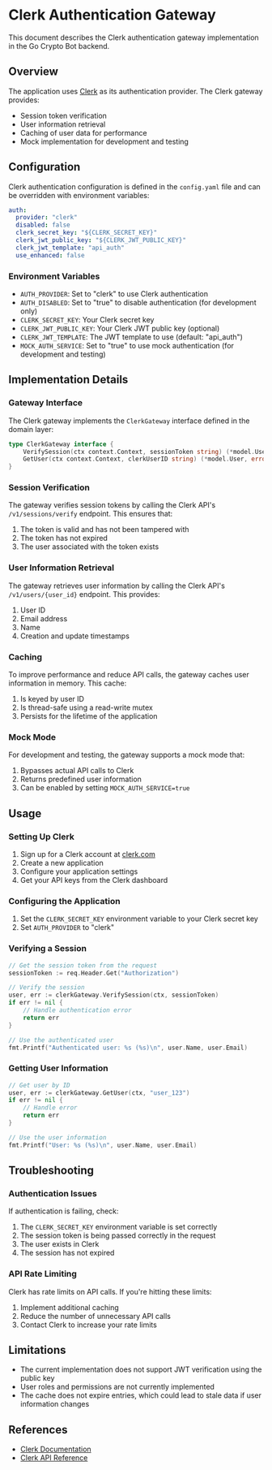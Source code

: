 # Clerk Authentication Gateway

This document describes the Clerk authentication gateway implementation in the Go Crypto Bot backend.

## Overview

The application uses [Clerk](https://clerk.com/) as its authentication provider. The Clerk gateway provides:

- Session token verification
- User information retrieval
- Caching of user data for performance
- Mock implementation for development and testing

## Configuration

Clerk authentication configuration is defined in the `config.yaml` file and can be overridden with environment variables:

```yaml
auth:
  provider: "clerk"
  disabled: false
  clerk_secret_key: "${CLERK_SECRET_KEY}"
  clerk_jwt_public_key: "${CLERK_JWT_PUBLIC_KEY}"
  clerk_jwt_template: "api_auth"
  use_enhanced: false
```

### Environment Variables

- `AUTH_PROVIDER`: Set to "clerk" to use Clerk authentication
- `AUTH_DISABLED`: Set to "true" to disable authentication (for development only)
- `CLERK_SECRET_KEY`: Your Clerk secret key
- `CLERK_JWT_PUBLIC_KEY`: Your Clerk JWT public key (optional)
- `CLERK_JWT_TEMPLATE`: The JWT template to use (default: "api_auth")
- `MOCK_AUTH_SERVICE`: Set to "true" to use mock authentication (for development and testing)

## Implementation Details

### Gateway Interface

The Clerk gateway implements the `ClerkGateway` interface defined in the domain layer:

```go
type ClerkGateway interface {
    VerifySession(ctx context.Context, sessionToken string) (*model.User, error)
    GetUser(ctx context.Context, clerkUserID string) (*model.User, error)
}
```

### Session Verification

The gateway verifies session tokens by calling the Clerk API's `/v1/sessions/verify` endpoint. This ensures that:

1. The token is valid and has not been tampered with
2. The token has not expired
3. The user associated with the token exists

### User Information Retrieval

The gateway retrieves user information by calling the Clerk API's `/v1/users/{user_id}` endpoint. This provides:

1. User ID
2. Email address
3. Name
4. Creation and update timestamps

### Caching

To improve performance and reduce API calls, the gateway caches user information in memory. This cache:

1. Is keyed by user ID
2. Is thread-safe using a read-write mutex
3. Persists for the lifetime of the application

### Mock Mode

For development and testing, the gateway supports a mock mode that:

1. Bypasses actual API calls to Clerk
2. Returns predefined user information
3. Can be enabled by setting `MOCK_AUTH_SERVICE=true`

## Usage

### Setting Up Clerk

1. Sign up for a Clerk account at [clerk.com](https://clerk.com/)
2. Create a new application
3. Configure your application settings
4. Get your API keys from the Clerk dashboard

### Configuring the Application

1. Set the `CLERK_SECRET_KEY` environment variable to your Clerk secret key
2. Set `AUTH_PROVIDER` to "clerk"

### Verifying a Session

```go
// Get the session token from the request
sessionToken := req.Header.Get("Authorization")

// Verify the session
user, err := clerkGateway.VerifySession(ctx, sessionToken)
if err != nil {
    // Handle authentication error
    return err
}

// Use the authenticated user
fmt.Printf("Authenticated user: %s (%s)\n", user.Name, user.Email)
```

### Getting User Information

```go
// Get user by ID
user, err := clerkGateway.GetUser(ctx, "user_123")
if err != nil {
    // Handle error
    return err
}

// Use the user information
fmt.Printf("User: %s (%s)\n", user.Name, user.Email)
```

## Troubleshooting

### Authentication Issues

If authentication is failing, check:

1. The `CLERK_SECRET_KEY` environment variable is set correctly
2. The session token is being passed correctly in the request
3. The user exists in Clerk
4. The session has not expired

### API Rate Limiting

Clerk has rate limits on API calls. If you're hitting these limits:

1. Implement additional caching
2. Reduce the number of unnecessary API calls
3. Contact Clerk to increase your rate limits

## Limitations

- The current implementation does not support JWT verification using the public key
- User roles and permissions are not currently implemented
- The cache does not expire entries, which could lead to stale data if user information changes

## References

- [Clerk Documentation](https://clerk.com/docs)
- [Clerk API Reference](https://clerk.com/docs/reference/backend-api)
